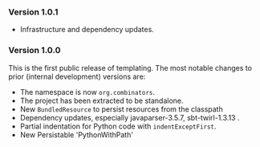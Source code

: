### Version 1.0.1
- Infrastructure and dependency updates.

### Version 1.0.0
This is the first public release of templating.
The most notable changes to prior (internal development) versions are:
- The namespace is now `org.combinators`.
- The project has been extracted to be standalone.
- New `BundledResource` to persist resources from the classpath
- Dependency updates, especially javaparser-3.5.7, sbt-twirl-1.3.13 .
- Partial indentation for Python code with `indentExceptFirst`.
- New Persistable 'PythonWithPath'
